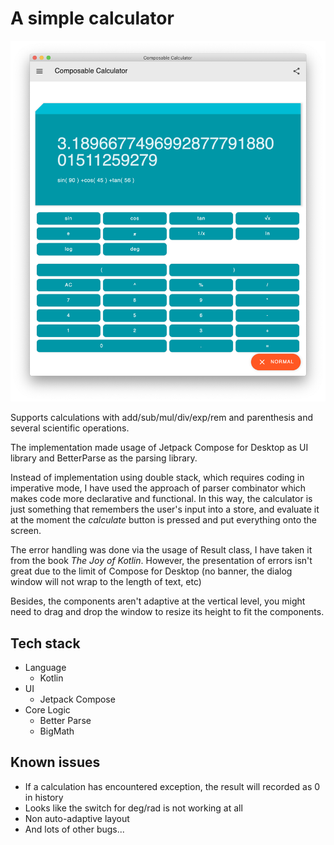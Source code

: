# A simple calculator
![screensnap](./calc.png)

Supports calculations with add/sub/mul/div/exp/rem and parenthesis and several scientific operations.

The implementation made usage of Jetpack Compose for Desktop as UI library
and BetterParse as the parsing library.

Instead of implementation using double stack, which requires coding in imperative
mode, I have used the approach of parser combinator which makes code more declarative
and functional. In this way, the calculator is just something that remembers the user's input
into a store, and evaluate it at the moment the *calculate* button is pressed and put everything
onto the screen.

The error handling was done via the usage of Result class, I have taken it from the book
*The Joy of Kotlin*. However, the presentation of errors isn't great due to the limit of Compose
for Desktop (no banner, the dialog window will not wrap to the length of text, etc)

Besides, the components aren't adaptive at the vertical level, you might need to drag and drop the window
to resize its height to fit the components.

## Tech stack
- Language
    - Kotlin
- UI
    - Jetpack Compose
- Core Logic
    - Better Parse
    - BigMath
  
## Known issues

- If a calculation has encountered exception, the result will recorded as 0 in history
- Looks like the switch for deg/rad is not working at all
- Non auto-adaptive layout
- And lots of other bugs...